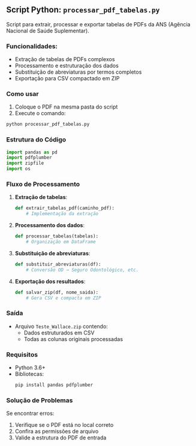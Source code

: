 
## Script Python: `processar_pdf_tabelas.py`

Script para extrair, processar e exportar tabelas de PDFs da ANS (Agência Nacional de Saúde Suplementar).

### Funcionalidades:
- Extração de tabelas de PDFs complexos
- Processamento e estruturação dos dados
- Substituição de abreviaturas por termos completos
- Exportação para CSV compactado em ZIP

### Como usar
1. Coloque o PDF na mesma pasta do script
2. Execute o comando:
```bash
python processar_pdf_tabelas.py
```

### Estrutura do Código

```python
import pandas as pd
import pdfplumber
import zipfile
import os
```

### Fluxo de Processamento
1. **Extração de tabelas**:
   ```python
   def extrair_tabelas_pdf(caminho_pdf):
       # Implementação da extração
   ```

2. **Processamento dos dados**:
   ```python
   def processar_tabelas(tabelas):
       # Organização em DataFrame
   ```

3. **Substituição de abreviaturas**:
   ```python
   def substituir_abreviaturas(df):
       # Conversão OD → Seguro Odontológico, etc.
   ```

4. **Exportação dos resultados**:
   ```python
   def salvar_zip(df, nome_saida):
       # Gera CSV e compacta em ZIP
   ```

### Saída
- Arquivo `Teste_Wallace.zip` contendo:
  - Dados estruturados em CSV
  - Todas as colunas originais processadas

### Requisitos
- Python 3.6+
- Bibliotecas:
  ```bash
  pip install pandas pdfplumber
  ```

### Solução de Problemas

Se encontrar erros:
1. Verifique se o PDF está no local correto
2. Confira as permissões de arquivo
3. Valide a estrutura do PDF de entrada